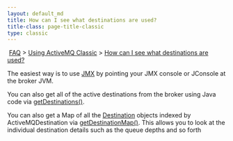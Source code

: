```yaml
---
layout: default_md
title: How can I see what destinations are used?
title-class: page-title-classic
type: classic
---
```


 [FAQ](faq) > [Using ActiveMQ Classic](using-apache-activemq-classic) > [How can I see what destinations are used?](how-can-i-see-what-destinations-are-used)


The easiest way is to use [JMX](jmx) by pointing your JMX console or JConsole at the broker JVM.

You can also get all of the active destinations from the broker using Java code via [getDestinations()](http://activemq.apache.org/components/classic/documentation/maven/apidocs/org/apache/activemq/broker/region/Region.html#getDestinations-org.apache.activemq.command.ActiveMQDestination-).

You can also get a Map of all the [Destination](http://activemq.apache.org/components/classic/documentation/maven/apidocs/org/apache/activemq/broker/region/Destination.html) objects indexed by ActiveMQDestination via [getDestinationMap()](http://activemq.apache.org/maven/apidocs/org/apache/activemq/broker/region/Region.html#getDestinationMap--). This allows you to look at the individual destination details such as the queue depths and so forth

